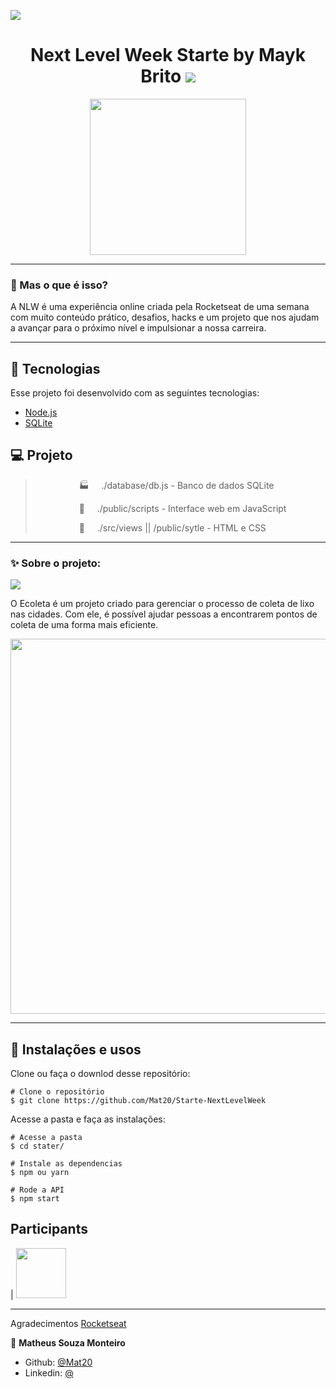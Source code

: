 ![](assets/nlw.jpg)

<h1 align="center">
    Next Level Week Starte  by Mayk Brito <img src="assets/rocketseat.svg">
    </h1>
  
  <p align="center">
  <img width="250" src="assets/logo-nlw.svg">
</p>

_________

### 🤔 Mas o que é isso? 
A NLW é uma experiência online criada pela Rocketseat de uma semana com muito conteúdo prático, desafios, hacks e um projeto que nos ajudam a avançar para o próximo nível e impulsionar a nossa carreira.

_________

## 🚀 Tecnologias

Esse projeto foi desenvolvido com as seguintes tecnologias:
- [Node.js](https://nodejs.org/en/)
- [SQLite](https://www.sqlite.org/index.html)


## 💻 Projeto

   ><p style="margin-left:5em">🏭  &nbsp;&nbsp;&nbsp;&nbsp;./database/db.js - Banco de dados SQLite </p>
   ><p style="margin-left:5em">🔮  &nbsp;&nbsp;&nbsp;&nbsp;./public/scripts - Interface web em JavaScript </p>
   ><p style="margin-left:5em">📱 &nbsp;&nbsp;&nbsp;&nbsp;./src/views || /public/sytle - HTML e CSS</p>

_________

### ✨ Sobre o projeto:
<img src="assets/logo.svg">

O Ecoleta é um projeto criado para gerenciar o processo de coleta de lixo nas cidades. Com ele, é possível ajudar pessoas a encontrarem pontos de coleta de uma forma mais eficiente.

<p align="center">
<img width="600" src="assets/1.png">
</p>

_________

## 🙅 Instalações e usos

Clone ou faça o downlod desse repositório:

```
# Clone o repositório
$ git clone https://github.com/Mat20/Starte-NextLevelWeek
```

Acesse a pasta e faça as instalações:

```
# Acesse a pasta
$ cd stater/

# Instale as dependencias
$ npm ou yarn

# Rode a API
$ npm start
```

## Participants

| [<img src="https://avatars2.githubusercontent.com/u/20867486?s=460&u=b635b04c8d1b062365e7080de1ce1f09d84f18fc&v=4" width="80px;"/>](https://github.com/Mat20)
_________

Agradecimentos [Rocketseat](https://rocketseat.com.br/)

👤 **Matheus Souza Monteiro**
* Github: [@Mat20](https://github.com/Mat20)
* Linkedin: [@](https://www.linkedin.com/in/matheus-souza-0108012142/)

